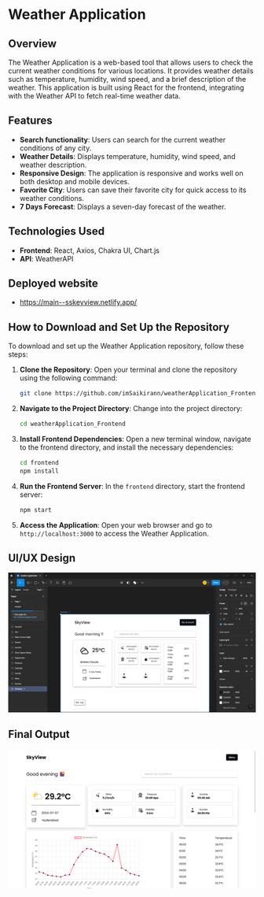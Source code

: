 # Weather Application

## Overview

The Weather Application is a web-based tool that allows users to check the current weather conditions for various locations. It provides weather details such as temperature, humidity, wind speed, and a brief description of the weather. This application is built using React for the frontend, integrating with the Weather API to fetch real-time weather data.

## Features

- **Search functionality**: Users can search for the current weather conditions of any city.
- **Weather Details**: Displays temperature, humidity, wind speed, and weather description.
- **Responsive Design**: The application is responsive and works well on both desktop and mobile devices.
- **Favorite City**: Users can save their favorite city for quick access to its weather conditions.
- **7 Days Forecast**: Displays a seven-day forecast of the weather.

## Technologies Used

- **Frontend**: React, Axios, Chakra UI, Chart.js
- **API**: WeatherAPI

## Deployed website

- https://main--sskeyview.netlify.app/


## How to Download and Set Up the Repository

To download and set up the Weather Application repository, follow these steps:

1. **Clone the Repository**:
    Open your terminal and clone the repository using the following command:
    ```bash
    git clone https://github.com/imSaikirann/weatherApplication_Frontend
    ```

2. **Navigate to the Project Directory**:
    Change into the project directory:
    ```bash
    cd weatherApplication_Frontend
    ```

3. **Install Frontend Dependencies**:
    Open a new terminal window, navigate to the frontend directory, and install the necessary dependencies:
    ```bash
    cd frontend
    npm install
    ```

4. **Run the Frontend Server**:
    In the `frontend` directory, start the frontend server:
    ```bash
    npm start
    ```

5. **Access the Application**:
    Open your web browser and go to `http://localhost:3000` to access the Weather Application.

## UI/UX Design

![Weather Application UI/UX](public/uiux.png)

## Final Output
![Weather Application output](public/output.png)
